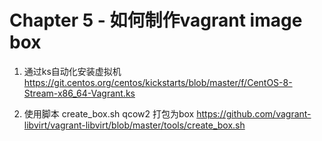 # Chapter 5 - 如何制作vagrant image box


1. 通过ks自动化安装虚拟机
https://git.centos.org/centos/kickstarts/blob/master/f/CentOS-8-Stream-x86_64-Vagrant.ks

2. 使用脚本 create_box.sh qcow2 打包为box
https://github.com/vagrant-libvirt/vagrant-libvirt/blob/master/tools/create_box.sh